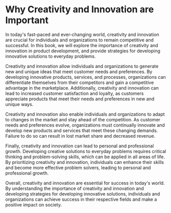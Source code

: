 Why Creativity and Innovation are Important
=========================================================

In today's fast-paced and ever-changing world, creativity and innovation are crucial for individuals and organizations to remain competitive and successful. In this book, we will explore the importance of creativity and innovation in product development, and provide strategies for developing innovative solutions to everyday problems.

Creativity and innovation allow individuals and organizations to generate new and unique ideas that meet customer needs and preferences. By developing innovative products, services, and processes, organizations can differentiate themselves from their competitors and gain a competitive advantage in the marketplace. Additionally, creativity and innovation can lead to increased customer satisfaction and loyalty, as customers appreciate products that meet their needs and preferences in new and unique ways.

Creativity and innovation also enable individuals and organizations to adapt to changes in the market and stay ahead of the competition. As customer needs and preferences evolve, organizations must continually innovate and develop new products and services that meet these changing demands. Failure to do so can result in lost market share and decreased revenue.

Finally, creativity and innovation can lead to personal and professional growth. Developing creative solutions to everyday problems requires critical thinking and problem-solving skills, which can be applied in all areas of life. By prioritizing creativity and innovation, individuals can enhance their skills and become more effective problem solvers, leading to personal and professional growth.

Overall, creativity and innovation are essential for success in today's world. By understanding the importance of creativity and innovation and developing strategies for developing innovative solutions, individuals and organizations can achieve success in their respective fields and make a positive impact on society.
